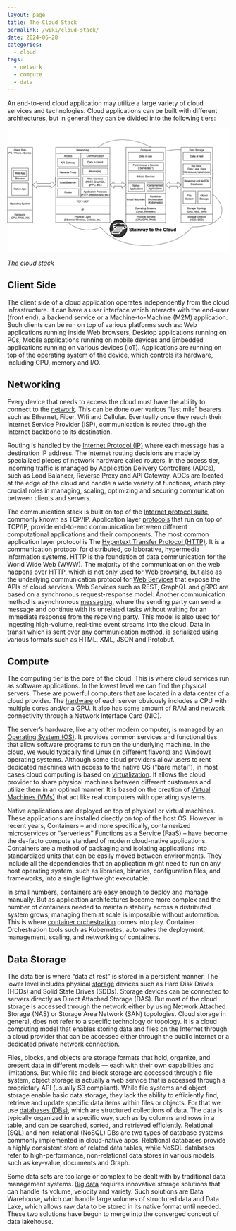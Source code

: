 ```yaml
---
layout: page
title: The Cloud Stack
permalink: /wiki/cloud-stack/
date: 2024-06-28
categories: 
  - cloud
tags:
  - network
  - compute
  - data
---
```

An end-to-end cloud application may utilize a large variety of cloud services and technologies. Cloud applications can be built with different architectures, but in general they can be divided into the following tiers:  

![Cloud Stack](/assets/images/cloud-stack.png)

*The cloud stack*

## Client Side 
The client side of a cloud application operates independently from the cloud infrastructure. It can have a user interface which interacts with the end-user (front end), a backend service or a Machine-to-Machine (M2M) application. Such clients can be run on top of various platforms such as: Web applications running inside Web browsers, Desktop applications running on PCs, Mobile applications running on mobile devices and Embedded applications running on various devices (IoT). Applications are running on top of the operating system of the device, which controls its hardware, including CPU, memory and I/O. 

## Networking
Every device that needs to access the cloud must have the ability to connect to the [network](/wiki/network/). This can be done over various “last mile” bearers such as Ethernet, Fiber, Wifi and Cellular. Eventually once they reach their Internet Service Provider (ISP), communication is routed through the Internet backbone to its destination. 

Routing is handled by the [Internet Protocol (IP)](/wiki/network#internet-protocol) where each message has a destination IP address. The Internet routing decisions are made by specialized pieces of network hardware called routers. In the access tier, incoming [traffic](/wiki/traffic/) is managed by Application Delivery Controllers (ADCs), such as Load Balancer, Reverse Proxy and API Gateway. ADCs are located at the edge of the cloud and handle a wide variety of functions, which play crucial roles in managing, scaling, optimizing and securing communication between clients and servers. 

The communication stack is built on top of the [Internet protocol suite](/wiki/network#internet-protocol-suite), commonly known as TCP/IP. Application layer [protocols](/wiki/protocols/) that run on top of TCP/IP, provide end-to-end communication between different computational applications and their components. The most common application layer protocol is The [Hypertext Transfer Protocol (HTTP)](/wiki/protocols#http). It is a communication protocol for distributed, collaborative, hypermedia information systems. HTTP is the foundation of data communication for the World Wide Web (WWW). The majority of the communication on the web happens over HTTP, which is not only used for Web browsing, but also as the underlying communication protocol for [Web Services](/wiki/webservices/) that expose the APIs of cloud services. Web Services such as REST, GraphQL and gRPC are based on a synchronous request-response model. Another communication method is asynchronous [messaging](/wiki/messaging/), where the sending party can send a message and continue with its unrelated tasks without waiting for an immediate response from the receiving party. This model is also used for ingesting high-volume, real-time event streams into the cloud. Data in transit which is sent over any communication method, is [serialized](/wiki/serialization) using various formats such as HTML, XML, JSON and Protobuf.

## Compute
The computing tier is the core of the cloud. This is where cloud services run as software applications. In the lowest level we can find the physical servers. These are powerful computers that are located in a data center of a cloud provider. The [hardware](/wiki/hardware/) of each server obviously includes a CPU with multiple cores and/or a GPU. It also has some amount of RAM and network connectivity through a Network Interface Card (NIC). 

The server’s hardware, like any other modern computer, is managed by an [Operating System (OS)](/wiki/os/). It provides common services and functionalities that allow software programs to run on the underlying machine. In the cloud, we would typically find Linux (in different flavors) and Windows operating systems. Although some cloud providers allow users to rent dedicated machines with access to the native OS (“bare metal”), in most cases cloud computing is based on [virtualization](/wiki/virtualization/). It allows the cloud provider to share physical machines between different customers and utilize them in an optimal manner. It is based on the creation of [Virtual Machines (VMs)](/wiki/virtualization#virutal-machines) that act like real computers with operating systems. 

Native applications are deployed on top of physical or virtual machines. These applications are installed directly on top of the host OS. However in recent years, Containers – and more specifically, containerized microservices or “serverless” Functions as a Service (FaaS) – have become the de-facto compute standard of modern cloud-native applications. Containers are a method of packaging and isolating applications into standardized units that can be easily moved between environments. They include all the dependencies that an application might need to run on any host operating system, such as libraries, binaries, configuration files, and frameworks, into a single lightweight executable. 

In small numbers, containers are easy enough to deploy and manage manually. But as application architectures become more complex and the number of containers needed to maintain stability across a distributed system grows, managing them at scale is impossible without automation. This is where [container orchestration](/wiki/orchestration/) comes into play. Container Orchestration tools such as Kubernetes, automates the deployment, management, scaling, and networking of containers.

## Data Storage
The data tier is where “data at rest” is stored in a persistent manner. The lower level includes physical [storage](/wiki/storage/) devices such as Hard Disk Drives (HDDs) and Solid State Drives (SDDs). Storage devices can be connected to servers directly as Direct Attached Storage (DAS). But most of the cloud storage is accessed through the network either by using Network Attached Storage (NAS) or Storage Area Network (SAN) topologies. Cloud storage in general, does not refer to a specific technology or topology. It is a cloud computing model that enables storing data and files on the Internet through a cloud provider that can be accessed either through the public internet or a dedicated private network connection. 

Files, blocks, and objects are storage formats that hold, organize, and present data in different models — each with their own capabilities and limitations. But while file and block storage are accessed through a file system, object storage is actually a web service that is accessed through a proprietary API (usually S3 compliant). While file systems and object storage enable basic data storage, they lack the ability to efficiently find, retrieve and update specific data items within files or objects. For that we use [databases (DBs)](/wiki/databases/), which are structured collections of data. The data is typically organized in a specific way, such as by columns and rows in a table, and can be searched, sorted, and retrieved efficiently. Relational (SQL) and non-relational (NoSQL) DBs are two types of database systems commonly implemented in cloud-native apps. Relational databases provide a highly consistent store of related data tables, while NoSQL databases refer to high-performance, non-relational data stores in various models such as key-value, documents and Graph.

Some data sets are too large or complex to be dealt with by traditional data management systems. [Big data](/wiki/bigdata/) requires innovative storage solutions that can handle its volume, velocity and variety. Such solutions are Data Warehouse, which can handle large volumes of structured data and Data Lake, which allows raw data to be stored in its native format until needed. These two solutions have begun to merge into the converged concept of data lakehouse. 





